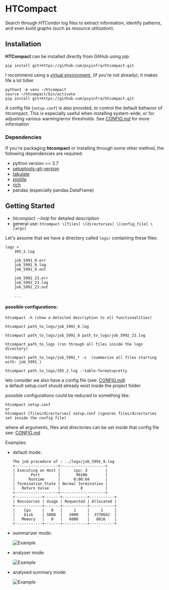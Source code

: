 # HTCompact

Search through HTCondor log files to extract information, identify patterns, and
even build graphs (such as resource utilization).

## Installation
**HTCompact** can be installed directly from GitHub using pip:
```
pip install git+https://github.com/psyinfra/htcompact.git
```
I recommend using a [virtual environment](https://packaging.python.org/guides/installing-using-pip-and-virtual-environments/),
(if you're not already); it makes life a lot tidier.
```
python3 -m venv ~/htcompact
source ~/htcompact/bin/activate
pip install git+https://github.com/psyinfra/htcompact.git
```

A config file (`setup.conf`) is also provided, to control the default behavior of
htcompact. This is especially useful when installing system-wide, or for
adjusting various warning/error thresholds. See
[CONFIG.md](https://github.com/psyinfra/htcompact/blob/master/CONFIG.md) for
more information

### Dependencies
If you're packaging **htcompact** or installing through some other method, the
following dependencies are required:
- python version >= 3.7
- [setuptools-git-version](https://pypi.org/project/setuptools-git-version/)
- [tabulate](https://pypi.org/project/tabulate/)
- [plotille](https://pypi.org/project/plotille/)
- [rich](https://pypi.org/project/rich/)
- pandas (especially pandas.DataFrame)

## Getting Started
- *htcompact --help* for detailed description
- general use:
`htcompact \[files] \[directories] \[config_file] \[args]`

Let's assume that we have a directory called `logs/` containing these files:
```
logs >
    395_2.log

    job_5991_0.err
    job_5991_0.log
    job_5991_0.out

    job_5992_23.err
    job_5992_23.log
    job_5992_23.out

    ...
```

#### possible configurations:
```
htcompact -h (show a detailed description to all functionalities)

htcompact path_to_logs/job_5991_0.log

htcompact path_to_logs/job_5991_0 path_to_logs/job_5992_23.log

htcompact path_to_logs (run through all files inside the logs directory)

htcompact path_to_logs/job_5991_* -s  (summarize all files starting with: job_5991_)

htcompact path_to_logs/395_2.log --table-format=pretty
```

lets consider we also have a config file (see: [CONFIG.md](https://github.com/psyinfra/htcompact/blob/master/CONFIG.md)) \
a default setup.conf should already exist inside the project folder

possible configurations could be reduced to something like:
```
htcompact setup.conf
or
htcompact [files/directories] setup.conf (ignores files/directories set inside the config file)
```

where all arguments, files and directories can be set inside that config file \
see: [CONFIG.md](https://github.com/psyinfra/htcompact/blob/master/CONFIG.md)

Examples:

- default mode:
    ```
    The job procedure of : ../logs/job_5991_0.log
    +-------------------+--------------------+
    | Executing on Host |      cpu: 3        |
    |       Port        |       96186        |
    |      Runtime      |      0:00:04       |
    | Termination State | Normal termination |
    |   Return Value    |         0          |
    +-------------------+--------------------+
    +------------+-------+-----------+-----------+
    | Rescources | Usage | Requested | Allocated |
    +------------+-------+-----------+-----------+
    |    Cpu     |   0   |     1     |     1     |
    |    Disk    | 5000  |   5000    |  3770642  |
    |   Memory   |   0   |   6000    |   6016    |
    +------------+-------+-----------+-----------+
    ```
- summarizer mode:

    ![Example](https://github.com/psyinfra/htcompact/blob/master/examples/example_summary_mode.png)

- analyser mode:

    ![Example](https://github.com/psyinfra/htcompact/blob/master/examples/example_analyser_mode.png)

- analysed summary mode:

    ![Example](https://github.com/psyinfra/htcompact/blob/master/examples/example_analysed_summary_mode.png)
